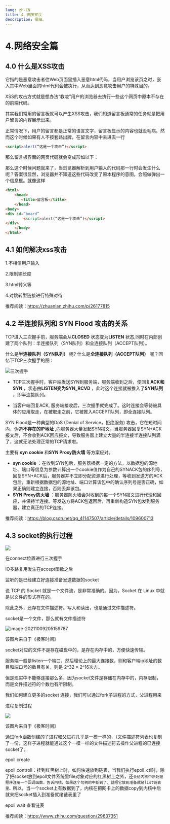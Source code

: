 ```yaml
---
lang: zh-CN
title: 4、网安相关
description: 很细。
---
```




# 4.网络安全篇

<p id="XSS"></p>

## 4.0 什么是XSS攻击

它指的是恶意攻击者往Web页面里插入恶意html代码，当用户浏览该页之时，嵌入其中Web里面的html代码会被执行，从而达到恶意攻击用户的特殊目的。

XSS的攻击方式就是想办法“教唆”用户的浏览器去执行一些这个网页中原本不存在的前端代码。

其实我们常用的留言板就可以产生XSS攻击，我们知道留言板通常的任务就是把用户留言的内容展示出来。

正常情况下，用户的留言都是正常的语言文字，留言板显示的内容也就没毛病。然而这个时候如果有人不按套路出牌，在留言内容中丢进去一行

```html
<script>alert(“这是一个攻击”)</script>
```


那么留言板界面的网页代码就会变成形如以下：

那么这个时候问题就来了，当浏览器解析到用户输入的代码那一行时会发生什么呢？答案很显然，浏览器并不知道这些代码改变了原本程序的意图，会照做弹出一个信息框。就像这样

```html
<html>
    <head>
       <title>留言板</title>
    </head>
<body>
<div id=”board” 
        <script>alert(“这是一个攻击”)</script>
</div>     
    </body>
</html>

```

<p id="解决XSS"></p>

## 4.1 如何解决xss攻击

1.不相信用户输入

2.限制输长度

3.html转义等

4.对跳转型链接进行特殊对待

推荐阅读：https://zhuanlan.zhihu.com/p/26177815

<p id="半连接SYN"></p>


## 4.2 半连接队列和 SYN Flood 攻击的关系

TCP进入三次握手前，服务端会从**CLOSED** 状态变为**LISTEN** 状态,同时在内部创建了两个队列：半连接队列（SYN队列）和全连接队列（ACCEPT队列）。

什么是**半连接队列（SYN队列）**  呢? 什么是**全连接队列（ACCEPT队列）**  呢？回忆下TCP三次握手的图：

![三次握手](https://chengxuchu-1301103198.cos.ap-beijing.myqcloud.com/Photo/202304210848916.png)

- TCP三次握手时，客户端发送SYN到服务端，服务端收到之后，便回复**ACK和SYN** ，状态由**LISTEN变为SYN_RCVD** ，此时这个连接就被推入了**SYN队列** ，即半连接队列。

- 当客户端回复ACK, 服务端接收后，三次握手就完成了。这时连接会等待被具体的应用取走，在被取走之前，它被推入ACCEPT队列，即全连接队列。

SYN Flood是一种典型的DoS (Denial of Service，拒绝服务) 攻击，它在短时间内，伪造**不存在的IP地址** ,向服务器大量发起SYN报文。当服务器回复SYN+ACK报文后，不会收到ACK回应报文，导致服务器上建立大量的半连接半连接队列满了，这就无法处理正常的TCP请求啦。

主要有 **syn cookie** 和**SYN Proxy防火墙** 等方案应对。

- **syn cookie** ：在收到SYN包后，服务器根据一定的方法，以数据包的源地址、端口等信息为参数计算出一个cookie值作为自己的SYNACK包的序列号，回复SYN+ACK后，服务器并不立即分配资源进行处理，等收到发送方的ACK包后，重新根据数据包的源地址、端口计算该包中的确认序列号是否正确，如果正确则建立连接，否则丢弃该包。  
- **SYN Proxy防火墙** ：服务器防火墙会对收到的每一个SYN报文进行代理和回应，并保持半连接。等发送方将ACK包返回后，再重新构造SYN包发到服务器，建立真正的TCP连接。

推荐阅读：https://blog.csdn.net/qq_41147507/article/details/109600713

<p id="Socket过程"></p>


## 4.3 socket的执行过程

![](https://chengxuchu-1301103198.cos.ap-beijing.myqcloud.com/Photo/202304221622215.png)

在connect位置进行三次握手

IO多路复用发生在accept函数之后

监听的是已经建立好连接准备发送数据的socket

说 TCP 的 Socket 就是一个文件流，是非常准确的。因为，Socket 在 Linux 中就是以文件的形式存在的。

除此之外，还存在文件描述符。写入和读出，也是通过文件描述符。

socket是一个文件，那么就有文件描述符

![image-20211009205159787](https://chengxuchu-1301103198.cos.ap-beijing.myqcloud.com/Photo/202304221622734.png)

该图片来自于《极客时间》

socket对应的文件不是存在磁盘中的，是存在内存中的，方便快速传输。

服务端一般是listen一个端口，然后理论上的最大连接数，则和客户端ip地址的数目和端口号的数目有关，则是 2^32 * 2^16次方。

但是现实中不能够连接那么多，因为socket文件是存储在内存中的，内存限制，而是文件描述符的个数也有所限制。

我们如何建立更多的socket 连接，我们可以通过fork子进程的方式，父进程用来

进程复制过程

![](https://chengxuchu-1301103198.cos.ap-beijing.myqcloud.com/Photo/202304221622064.png)

该图片来自于《极客时间》

通过fork函数创建的子进程和父进程几乎是一模一样的，（文件描述符列表也复制了一份，这样子进程就能通过这个一模一样的文件描述符去操作父进程的已连接socket了。

epoll create

epoll controll：挂到红黑树上时，如何快速放到链表，当我们执行epoll_ctl时，除了把socket放到epoll文件系统里file对象对应的红黑树上之外，还`会给内核中断处理程序注册一个回调函数，告诉内核，如果这个句柄的中断到了，就把它放到准备就绪list链表里。`所以，当一个socket上有数据到了，内核在把网卡上的数据copy到内核中后就来把socket插入到准备就绪链表里了

epoll wait 查看链表

推荐阅读：https://www.zhihu.com/question/29637351
